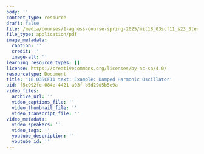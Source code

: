 ```yaml
---
body: ''
content_type: resource
draft: false
file: /media/courses/1-agness-course-spring-2025/mit18_03scf11_s23_3text.pdf
file_type: application/pdf
image_metadata:
  caption: ''
  credit: ''
  image-alt: ''
learning_resource_types: []
license: https://creativecommons.org/licenses/by-nc-sa/4.0/
resourcetype: Document
title: '18.03SCF11 text: Example: Damped Harmonic Oscillator'
uid: f5c992fc-084e-4421-a03f-b5d29d5b5e9a
video_files:
  archive_url: ''
  video_captions_file: ''
  video_thumbnail_file: ''
  video_transcript_file: ''
video_metadata:
  video_speakers: ''
  video_tags: ''
  youtube_description: ''
  youtube_id: ''
---
```

